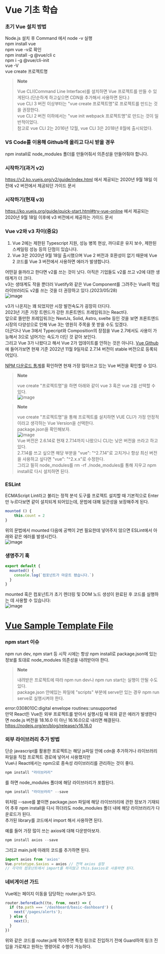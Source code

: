 # Vue 기초 학습

### 초기 Vue 설치 방법

Node.js 설치 후 Command 에서 node -v 실행   
npm install vue   
npm vue -v로 확인   
npm install -g @vue/cli c   
npm i -g @vue/cli-init   
vue -V   
vue create 프로젝트명   

> **Note**   
>    
> Vue CLI(Command Line Interface)를 설치하면 Vue 프로젝트를 만들 수 있게된다.(단순하게 하고싶으면 CDN을 추가해서 사용하면 된다.)   
> vue CLI 3 버전 이상부터는 "vue create 프로젝트명"로 프로젝트를 만드는 것을 권장한다.   
> vue CLI 2 버전 이하에서는 "vue init webpack 프로젝트명"로 만드는 것이 일반적이었다.   
> 참고로 vue CLI 2는 2016년 12월, vue CLI 3은 2018년 8월에 출시되었다.   


### VS Code를 이용해 Github에 올리고 다시 받을 경우

npm install로 node_modules 폴더를 만들어줘서 의존성을 만들어줘야 합니다.

### 시작하기(과거 v2)

https://v2.ko.vuejs.org/v2/guide/index.html 에서 제공되는 2020년 9월 18일 이전에 v2 버전에서 제공되던 가이드 문서

### 시작하기(현재 v3)

https://ko.vuejs.org/guide/quick-start.html#try-vue-online 에서 제공되는 2020년 9월 18일 이후에 v3 버전에서 제공하는 가이드 문서

### Vue v2와 v3 차이(중요)

1. Vue 2에는 제한된 Typescript 지원, 성능 병목 현상, 까다로운 유지 보수, 제한된 스케일링 성능 등의 단점이 있습니다.   
2. Vue 3은 2020년 9월 18일 출시했으며 Vue 2 버전과 호환성이 없기 때문에 Vue 2 코드를 Vue 3 버전에서 사용하면 에러가 발생합니다.   
    
어떤걸 쓸까라고 한다면 v2를 쓰는 것이 낫다. 아직은 기업들도 v2를 쓰고 v2에 대한 생태계가 더 크다.   
v3는 생태계도 작을 뿐더러 Vuetify와 같은 Vue Component를 그려주는 Vue의 핵심 라이브러리도 v2를 쓰는 것을 더 권장하고 있다.(2023/05/28)   
![image](https://github.com/stir084/Vue-Pratice/assets/47946124/c7c1ef6c-c61b-4e24-926a-a5ecbe076cd0)   
   
v3가 나온지는 꽤 되었지만 시장 발전속도가 굉장히 더디다.   
2023년 기준 가장 트렌드가 강한 프론트엔드 프레임워크는 React다.   
앞으로 뜰만한 프레임워크는 NextJs, Solid, Astro, svelte 등인 것을 보면 프론트엔드 시장의 다양성으로 인해 Vue 3는 영원히 주목을 못 받을 수도 있겠다.   
더군다나 Vue 3에서 Typecript와 Composition의 장점을 Vue 2.7에서도 사용이 가능해서 3으로 넘어가는 속도가 더딘 것 같아 보인다.   
그리고 Vue 3가 나왔다고 해서 Vue 2가 업데이트를 안하는 것은 아니다. [Vue Github](https://github.com/vuejs/vue)에 들어가보면 현재 기준 2022년 11월 9일자로 2.7.14 버전이 stable 버전으로 등록되어있다.   
   
[NPM 다운로드 통계](https://www.npmjs.com/package/vue?activeTab=versions)를 확인하면 현재 가장 많이쓰고 있는 Vue 버전을 확인할 수 있다.

> **Note**   
>    
> vue create "프로젝트명"을 하면 아래와 같이 vue 3 혹은 vue 2를 선택할 수 있다.   
> ![image](https://github.com/stir084/Vue-Pratice/assets/47946124/2f9f4e57-c23b-4c3e-b382-2ebbe2dd3645)   

> **Note**   
>    
> vue create "프로젝트명"을 통해 프로젝트를 설치하면 VUE CLI가 가정 안정적이라고 생각하는 Vue Version을 선택한다.   
> package.json을 확인해보자.   
> ![image](https://github.com/stir084/Vue-Pratice/assets/47946124/a0003879-b1b1-4438-adfa-4307e05cb919)   
> Vue 버전은 2.6.14로 현재 2.7.14까지 나왔으니 CLI는 낮은 버전을 쓰라고 하고 있다.   
> 2.7.14를 쓰고 싶으면 해당 부분을 "vue": "^2.7.14"로 고치거나 항상 최신 버전을 사용하고 싶다면 "vue": "^2.x.x"로 수정한다.   
> 그리고 필히 node_modules를 rm -rf ./node_modules를 통해 지우고 npm install로 다시 설치하면 된다.   



### ESLint

ECMAScript Lint라고 불리는 정적 분석 도구를 프로젝트 설치할 때 기본적으로 Enter만 누르다보면 같이 설치되게 되어있는데, 문법에 대해 일관성을 보장해주게 된다.   
   
```javascript
mounted () {
    this.count = 2
}
```
   
위의 문법에서 mounted 다음에 공백이 2번 필요한데 넣어주지 않으면 ESLint에서 아래와 같은 에러를 발생시킨다.   
![image](https://github.com/stir084/Vue-Pratice/assets/47946124/f10e5b0d-380b-47d6-a557-9eff4488fb67)
   
### 생명주기 훅

```javascript
export default {
  mounted() {
    console.log(`컴포넌트가 마운트 됐습니다.`)
  }
}
```
mounted 훅은 컴포넌트가 초기 렌더링 및 DOM 노드 생성이 완료된 후 코드를 실행하는 데 사용할 수 있습니다:   
![image](https://github.com/stir084/Vue-Pratice/assets/47946124/a29097a2-60ed-49dc-aac1-c9c54ffae4b2)
   
# [Vue Sample Template File](https://demos.wrappixel.com/free-admin-templates/vuejs/materialpro-vuejs-free/landingpage/index.html)   

### npm start 이슈

npm run dev, npm start 등 시작 시에는 항상 npm install로 package.json에 있는 정보를 토대로 node_modules 의존성을 내려받아야 한다. 

> **Note**   
>    
> 내려받은 프로젝트에 따라 npm run dev나 npm run start는 실행이 안될 수도 있다.   
> package.json 안에있는 파일에 "scripts" 부분에 serve만 있는 경우 npm run serve로 실행시켜야 한다.   


      
error:0308010C:digital envelope routines::unsupported   
만약 React든 Vue든 외부 프로젝트를 받아서 실행시킬 때 위와 같은 에러가 발생한다면 node.js 버전을 18.16.0 이 아닌 16.16.0으로 내리면 해결된다.   
https://nodejs.org/en/blog/release/v16.16.0   

### 외부 라이브러리 추가 방법

단순 javascript를 활용한 프로젝트는 해당 js파일 안에 cdn을 추가하거나 라이브러리 파일을 직접 프로젝트 경로에 넣어서 사용했지만   
Vue나 React에서는 npm으로 종속성 라이브러리를 관리하는 것이 좋다.   
```javascript
npm install "라이브러리"   
```
를 하면 node_modules 폴더에 해당 라이브러리가 포함된다.   
```javascript
npm install "라이브러리" --save
```
위처럼 --save를 붙이면 package.json 파일에 해당 라이브러리에 관한 정보가 기재되어 추후 npm install을 다시 하더라도 node_modules 폴더 내에 해당 라이브러리가 다운로드가 된다.   
추가된 library를 코드에서 import 해서 사용하면 된다.   
   
예를 들어 가장 많이 쓰는 axios에 대해 다운받아보자.   
```javascript
npm install axios --save
```
그리고 main.js에 아래의 코드를 추가하면 된다.   
```javascript
import axios from 'axios'   
Vue.prototype.$axios = axios // 전역 axios 설정   
// 각각의 컴포넌트에서 import를 하지않고 this.$axios로 사용하면 된다.   
```



### 네비게이션 가드

Vue에는 페이지 이동을 담당하는 router.js가 있다.

```javascript
router.beforeEach((to, from, next) => {
  if (to.path === '/dashboard/basic-dashboard') {
    next('/pages/alerts');
  } else {
    next();
  }
})
```

위와 같은 코드를 router.js에 적어주면 특정 링크로 진입하기 전에 Guard하여 링크 진입을 가로채고 원하는 명령어로 수행이 가능하다.


